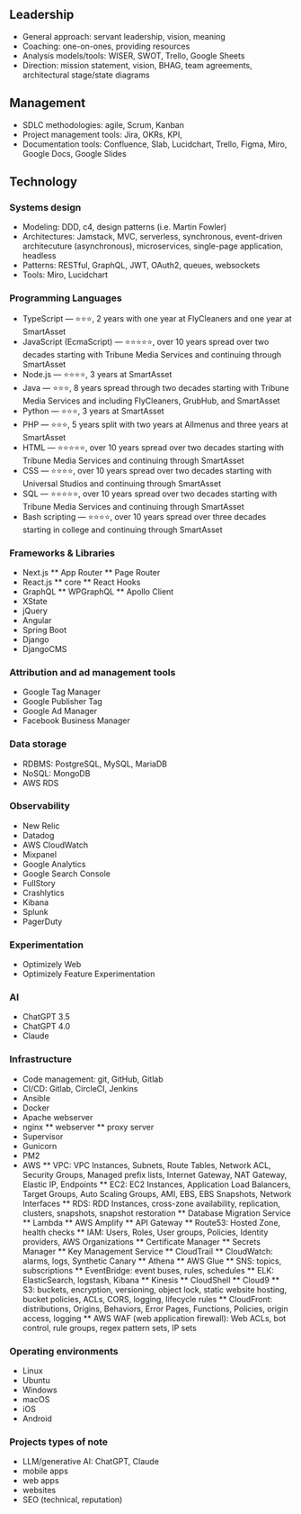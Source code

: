 ## Leadership
* General approach: servant leadership, vision, meaning
* Coaching: one-on-ones, providing resources
* Analysis models/tools: WISER, SWOT, Trello, Google Sheets
* Direction: mission statement, vision, BHAG, team agreements, architectural stage/state diagrams 

## Management
* SDLC methodologies: agile, Scrum, Kanban
* Project management tools: Jira, OKRs, KPI, 
* Documentation tools: Confluence, Slab, Lucidchart, Trello, Figma, Miro, Google Docs, Google Slides 

## Technology
### Systems design
* Modeling: DDD, c4, design patterns (i.e. Martin Fowler)
* Architectures: Jamstack, MVC, serverless, synchronous, event-driven architecuture (asynchronous), microservices, single-page application, headless
* Patterns: RESTful, GraphQL, JWT, OAuth2, queues, websockets
* Tools: Miro, Lucidchart

### Programming Languages
* TypeScript — ⭐⭐⭐, 2 years with one year at FlyCleaners and one year at SmartAsset
* JavaScript (EcmaScript) — ⭐⭐⭐⭐⭐, over 10 years spread over two decades starting with Tribune Media Services and continuing through SmartAsset
* Node.js — ⭐⭐⭐⭐, 3 years at SmartAsset
* Java — ⭐⭐⭐, 8 years spread through two decades starting with Tribune Media Services and including FlyCleaners, GrubHub, and SmartAsset
* Python — ⭐⭐⭐, 3 years at SmartAsset
* PHP — ⭐⭐⭐, 5 years split with two years at Allmenus and three years at SmartAsset
* HTML — ⭐⭐⭐⭐⭐, over 10 years spread over two decades starting with Tribune Media Services and continuing through SmartAsset
* CSS — ⭐⭐⭐⭐, over 10 years spread over two decades starting with Universal Studios and continuing through SmartAsset
* SQL — ⭐⭐⭐⭐⭐, over 10 years spread over two decades starting with Tribune Media Services and continuing through SmartAsset
* Bash scripting — ⭐⭐⭐⭐, over 10 years spread over three decades starting in college and continuing through SmartAsset

### Frameworks & Libraries
* Next.js
** App Router
** Page Router
* React.js
  ** core
  ** React Hooks
* GraphQL
  ** WPGraphQL
  ** Apollo Client
* XState
* jQuery
* Angular
* Spring Boot
* Django
* DjangoCMS

### Attribution and ad management tools
* Google Tag Manager
* Google Publisher Tag
* Google Ad Manager
* Facebook Business Manager

### Data storage
* RDBMS: PostgreSQL, MySQL, MariaDB
* NoSQL: MongoDB
* AWS RDS

### Observability
* New Relic
* Datadog
* AWS CloudWatch
* Mixpanel
* Google Analytics
* Google Search Console
* FullStory
* Crashlytics
* Kibana
* Splunk
* PagerDuty

### Experimentation
* Optimizely Web
* Optimizely Feature Experimentation

### AI
* ChatGPT 3.5
* ChatGPT 4.0
* Claude

### Infrastructure
* Code management: git, GitHub, Gitlab
* CI/CD: Gitlab, CircleCI, Jenkins
* Ansible
* Docker
* Apache webserver
* nginx
  ** webserver
  ** proxy server
* Supervisor
* Gunicorn
* PM2
* AWS
  ** VPC: VPC Instances, Subnets, Route Tables, Network ACL, Security Groups, Managed prefix lists, Internet Gateway, NAT Gateway, Elastic IP, Endpoints
  ** EC2: EC2 Instances, Application Load Balancers, Target Groups, Auto Scaling Groups, AMI, EBS, EBS Snapshots, Network Interfaces
  ** RDS: RDD Instances, cross-zone availability, replication, clusters, snapshots, snapshot restoration
  ** Database Migration Service
  ** Lambda
  ** AWS Amplify
  ** API Gateway
  ** Route53: Hosted Zone, health checks
  ** IAM: Users, Roles, User groups, Policies, Identity providers, AWS Organizations
  ** Certificate Manager
  ** Secrets Manager
  ** Key Management Service
  ** CloudTrail
  ** CloudWatch: alarms, logs, Synthetic Canary
  ** Athena
  ** AWS Glue
  ** SNS: topics, subscriptions
  ** EventBridge: event buses, rules, schedules
  ** ELK: ElasticSearch, logstash, Kibana
  ** Kinesis
  ** CloudShell
  ** Cloud9
  ** S3: buckets, encryption, versioning, object lock, static website hosting, bucket policies, ACLs, CORS, logging, lifecycle rules
  ** CloudFront: distributions, Origins, Behaviors, Error Pages, Functions, Policies, origin access, logging
  ** AWS WAF (web application firewall): Web ACLs, bot control, rule groups, regex pattern sets, IP sets
  
### Operating environments
* Linux
* Ubuntu
* Windows
* macOS
* iOS
* Android

### Projects types of note
* LLM/generative AI: ChatGPT, Claude
* mobile apps
* web apps
* websites
* SEO (technical, reputation)
